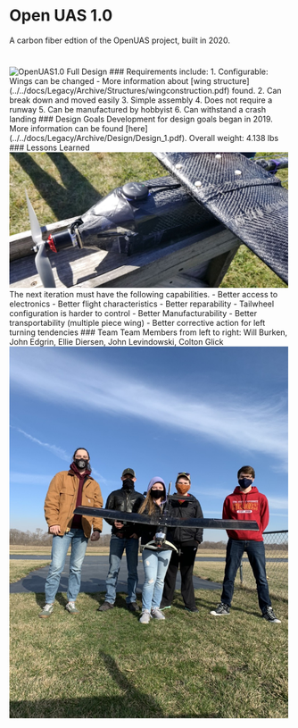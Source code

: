 # Open UAS 1.0 

A carbon fiber edtion of the OpenUAS project, built in 2020.
#
<img src="./2021-10-17_11-44_1.jpg" alt="OpenUAS1.0 Full Design" style="width:500px;"/>
### Requirements include:
1. Configurable: Wings can be changed
    - More information about [wing structure](../../docs/Legacy/Archive/Structures/wingconstruction.pdf) found.
2. Can break down and moved easily
3. Simple assembly
4. Does not require a runway
5. Can be manufactured by hobbyist
6. Can withstand a crash landing
### Design Goals
Development for design goals began in 2019. More information can be found [here](../../docs/Legacy/Archive/Design/Design_1.pdf).
Overall weight: 4.138 lbs
### Lessons Learned
<img src="./OpenUAS1.jpeg" alt="OpenUAS 1.0 Completed" style="width:500px;"/>
The next iteration must have the following capabilities.
- Better access to electronics
- Better flight characteristics
- Better reparability
- Tailwheel configuration is harder to control
- Better Manufacturability
- Better transportability (multiple piece wing)
- Better corrective action for left turning tendencies
### Team 
Team Members from left to right: Will Burken, John Edgrin, Ellie Diersen, John Levindowski, Colton Glick
<img src="./IMG1455694518271186034.jpg" alt="OpenUAS 1.0 Team" style="width:500px;"/>

